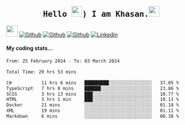 <h2 align='center'><samp><strong>Hello <img src="https://media.giphy.com/media/hvRJCLFzcasrR4ia7z/giphy.gif" width="28px" height="28px">) I am Khasan.<img height="28px" src="https://emojis.slackmojis.com/emojis/images/1531849430/4246/blob-sunglasses.gif?1531849430"></strong></samp></h2>

<img src="https://media.giphy.com/media/WUlplcMpOCEmTGBtBW/giphy.gif" width="30">  [![Github](https://img.shields.io/github/followers/khasanrashidov?label=Follow%20Me&style=social)](https://github.com/khasanrashidov)  [![Github](https://img.shields.io/github/stars/khasanrashidov?affiliations=OWNER&style=social)](https://github.com/khasanrashidov)  [![Github](https://img.shields.io/github/watchers/khasanrashidov/khasanrashidov?style=social)](https://github.com/khasanrashidov) [![Linkedin](https://img.shields.io/badge/LinkedIn-Khasan%20Rashidov-blue?logo=Linkedin&logoColor=blue&labelColor=black&style=flat-square)](https://www.linkedin.com/in/khasanr)  

#### My coding stats...
<!--START_SECTION:waka-->

```txt
From: 25 February 2024 - To: 03 March 2024

Total Time: 29 hrs 53 mins

C#           11 hrs 6 mins   █████████░░░░░░░░░░░░░░░░   37.05 %
TypeScript   7 hrs 8 mins    ██████░░░░░░░░░░░░░░░░░░░   23.86 %
SCSS         3 hrs 13 mins   ███░░░░░░░░░░░░░░░░░░░░░░   10.77 %
HTML         3 hrs 1 min     ███░░░░░░░░░░░░░░░░░░░░░░   10.11 %
Docker       21 mins         ░░░░░░░░░░░░░░░░░░░░░░░░░   01.18 %
XML          19 mins         ░░░░░░░░░░░░░░░░░░░░░░░░░   01.11 %
Markdown     6 mins          ░░░░░░░░░░░░░░░░░░░░░░░░░   00.38 %
```

<!--END_SECTION:waka-->

<!---
khasanrashidov/khasanrashidov is a ✨ special ✨ repository because its `README.md` (this file) appears on your GitHub profile.
You can click the Preview link to take a look at your changes.
--->
